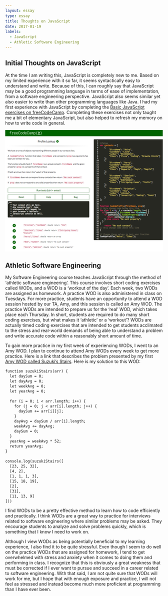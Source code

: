 ```yaml
---
layout: essay
type: essay
title: Thoughts on JavaScript
date: 2017-01-19
labels:
  - JavaScript
  - Athletic Software Engineering
---
```



## Initial Thoughts on JavaScript

At the time I am writing this, JavaScript is completely new to me. Based on my limited experience with it so far, it seems syntactically easy to understand and write.  Because of this, I can roughly say that JavaScript may be a good programming language in terms of ease of implementation, from a software engineering perspective.  JavaScript also seems similar yet also easier to write than other programming languages like Java.  I had my first experience with JavaScript by completing the [Basic JavaScript exercises on freeCodeCamp](https://www.freecodecamp.com/map-aside#nested-collapseBasicJavaScript).  Completing these exercises not only taught me a bit of elementary JavaScript, but also helped to refresh my memory on how to write code in general.

<img class="ui large image" src="../images/FCC-SS.png" width="700">

## Athletic Software Engineering

My Software Engineering course teaches JavaScript through the method of ‘athletic software engineering’.  This course involves short coding exercises called WODs, and a WOD is a ‘workout of the day’.  Each week, two WODs are assigned as homework.  A practice WOD is also administered in class on Tuesdays.  For more practice, students have an opportunity to attend a WOD session hosted by our TA, Amy, and this session is called an Amy WOD.  The practice WODs are intended to prepare us for the ‘real’ WOD, which takes place each Thursday.  In short, students are required to do many short coding exercises, but what makes it ‘athletic’ or a ‘workout’?  WODs are actually timed coding exercises that are intended to get students acclimated to the stress and real-world demands of being able to understand a problem and write accurate code within a reasonably short amount of time.

To gain more practice in my first week of experiencing WODs, I went to an Amy WOD.  I plan to continue to attend Amy WODs every week to get more practice.  Here is a link that describes the problem presented by my first [Amy WOD called Suzuki’s Stairs](http://courses.ics.hawaii.edu/ics314f16/morea/javascript-1/amywod-stairs.html).  Here is my solution to this WOD:

```
function suzukiStairs(arr) {
  let daySum = 0;
  let dayAvg = 0;
  let weekAvg = 0;
  let yearAvg = 0;

  for (i = 0; i < arr.length; i++) {
    for (j = 0; j < arr[i].length; j++) {
      daySum += arr[i][j];
    }
    dayAvg = daySum / arr[i].length;
    weekAvg += dayAvg;
    daySum = 0;
  }
  yearAvg = weekAvg * 52;
  return yearAvg;
}

console.log(suzukiStairs([
  [23, 25, 32],
  [4, 2],
  [1, 1, 1, 3],
  [15, 18, 19],
  [2],
  [31],
  [11, 13, 9]
]))
```

I find WODs to be a pretty effective method to learn how to code efficiently and practically.  I think WODs are a great way to practice for interviews related to software engineering where similar problems may be asked.  They encourage students to analyze and solve problems quickly, which is something that I know I need to work on.  

Although I view WODs as being potentially beneficial to my learning experience, I also find it to be quite stressful.  Even though I seem to do well on the practice WODs that are assigned for homework, I tend to get overwhelmed with stress and anxiety when it comes to doing them and performing in class.  I recognize that this is obviously a great weakness that must be corrected if I ever want to pursue and succeed in a career related to software engineering.  With that said, I am not quite sure that WODs will work for me, but I hope that with enough exposure and practice, I will not feel as stressed and instead become much more proficient at programming than I have ever been. 
